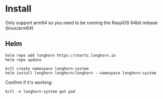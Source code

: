 # Install
Only support arm64 so you need to be running the RaspiOS 64bit release (linux/arm64)

## Helm
```
helm repo add longhorn https://charts.longhorn.io
helm repo update

kctl create namespace longhorn-system
helm install longhorn longhorn/longhorn --namespace longhorn-system
```

Confirm if it's working:
```
kctl -n longhorn-system get pod
```

